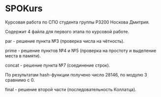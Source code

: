 # SPOKurs
Курсовая работа по СПО студента группы P3200 Носкова Дмитрия.

Содержит 4 файла для первого этапа по курсовой работе.

par - решение пункта №3 (проверка числа на чётность).

prime - решение пунктов №4 и №5 (проверка на простоту и выделение места в памяти).

concat - решение пункта №7 (соединение строк).

По результатам hash-функции получено число 28146, по модулю 3 сравнимо с 0.

final - решение второй части (последовательность Коллатца).
